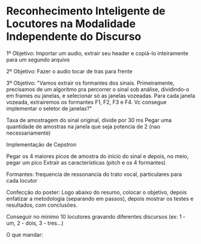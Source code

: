 # Reconhecimento Inteligente de Locutores na Modalidade Independente do Discurso

1º Objetivo: Importar um audio, extrair seu header e copiá-lo inteiramente para um segundo arquivo

2º Objetivo: Fazer o audio tocar de tras para frente

3º Objetivo: "Vamos extrair os formantes dos sinais. Primeiramente, precisamos de um algoritmo pra percorrer o sinal sob análise, dividindo-o em frames ou janelas, e selecionar só as janelas vozeadas. Para cada janela vozeada, extrairemos os formantes F1, F2, F3 e F4. Vc consegue implementar o seletor de janelas?"

Taxa de amostragem do sinal original, divide por 30 ms
Pegar uma quantidade de amostras na janela que seja potencia de 2 (nao necessariamente)

Implementação de Cepstron

Pegar os 4 maiores picos de amostra do início do sinal e depois, no meio, pegar um pico
Extrair as características (pitch e os 4 formantes)

Formantes: frequencia de ressonancia do trato vocal, particulares para cada locutor

Confecção do poster:
Logo abaixo do resumo, colocar o objetivo, depois enfatizar a metodologia (separando em passos), depois mostrar os testes e resultados, com conclusões.

Conseguir no mínimo 10 locutores gravando diferentes discursos (ex: 1 - um, 2 - dois, 3 - tres...)

O que mandar: 